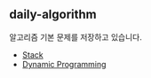 ## daily-algorithm

알고리즘 기본 문제를 저장하고 있습니다.

- [Stack](https://github.com/oowgnoj/daily-algorithm/tree/master/stack)
- [Dynamic Programming](https://github.com/oowgnoj/daily-algorithm/blob/master/DP)

